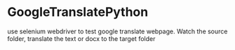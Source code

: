 # GoogleTranslatePython
use selenium  webdriver to test google translate webpage.
Watch the source folder, translate the text or docx to the target folder
